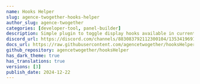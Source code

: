```yaml
---
name: Hooks Helper
slug: agence-twogether-hooks-helper
author_slug: agence-twogether
categories: [developer-tool, panel-builder]
description: Simple plugin to toggle display hooks available in current page.
discord_url: https://discord.com/channels/883083792112300104/1353419691179380828
docs_url: https://raw.githubusercontent.com/agencetwogether/hooksHelper/main/README.md
github_repository: agencetwogether/hooksHelper
has_dark_theme: true
has_translations: true
versions: [3]
publish_date: 2024-12-22
---
```

